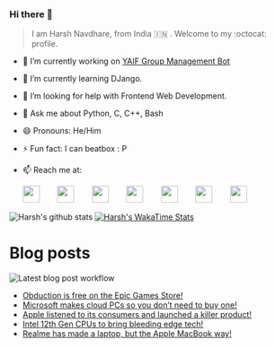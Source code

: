 ### Hi there 👋

> I am Harsh Navdhare, from India :india: . Welcome to my :octocat: profile.

* 🔭 I’m currently working on [YAIF Group Management Bot](https://github.com/YAIFoundation/YAR_Manager_Bot)
* 🌱 I’m currently learning DJango.
* 🤔 I’m looking for help with Frontend Web Development.
* 💬 Ask me about Python, C, C++, Bash
* 😄 Pronouns: He/Him
* ⚡ Fun fact: I can beatbox : P
* 📫 Reach me at: 
 

    [<img src="https://simpleicons.org/icons/instagram.svg" width="30">](https://www.instagram.com/plus_infinity.hn) &nbsp;&nbsp;&nbsp;&nbsp;&nbsp;&nbsp;
    [<img src="https://simpleicons.org/icons/facebook.svg" width="30">](https://www.facebook.com/harsh.navdhare.infinity) &nbsp;&nbsp;&nbsp;&nbsp;&nbsp;&nbsp; 
    [<img src="https://simpleicons.org/icons/twitter.svg" width="30">](https://twitter.com/hnavdhare) &nbsp;&nbsp;&nbsp;&nbsp;&nbsp;&nbsp; 
    [<img src="https://simpleicons.org/icons/xdadevelopers.svg" width="30">](https://forum.xda-developers.com/member.php?u=8122486) &nbsp;&nbsp;&nbsp;&nbsp;&nbsp;&nbsp; 
    [<img src="https://simpleicons.org/icons/telegram.svg" width="30">](https://t.me/infinitEplus) &nbsp;&nbsp;&nbsp;&nbsp;&nbsp;&nbsp;
    [<img src="https://simpleicons.org/icons/snapchat.svg" width="30">](https://www.snapchat.com/add/plus.infinity) &nbsp;&nbsp;&nbsp;&nbsp;&nbsp;&nbsp; 
    [<img src="https://simpleicons.org/icons/gmail.svg" width="30">](mailto:navdhareharsh2001@gmail.com)

 
 

![Harsh's github stats](https://github-readme-stats-infinity-plus.vercel.app/api?username=infinity-plus&show_icons=true&count_private=true&theme=dark) [![Harsh's WakaTime Stats](https://github-readme-stats-infinity-plus.vercel.app/api/wakatime?username=infinity_plus&theme=dark)](https://wakatime.com/@infinity_plus)

# Blog posts

![Latest blog post workflow](https://github.com/infinity-plus/infinity-plus/workflows/Latest%20blog%20post%20workflow/badge.svg)

<!-- BLOG-POST-LIST:START -->
- [Obduction is free on the Epic Games Store!](https://spadebee.com/2021/07/17/obduction-is-free-on-the-epic-games-store/?utm_source=rss&utm_medium=rss&utm_campaign=obduction-is-free-on-the-epic-games-store)
- [Microsoft makes cloud PCs so you don’t need to buy one!](https://spadebee.com/2021/07/15/microsoft-makes-cloud-pcs-so-you-dont-need-to-buy-one/?utm_source=rss&utm_medium=rss&utm_campaign=microsoft-makes-cloud-pcs-so-you-dont-need-to-buy-one)
- [Apple listened to its consumers and launched a killer product!](https://spadebee.com/2021/07/14/apple-listened-to-its-consumers-and-launched-a-killer-product/?utm_source=rss&utm_medium=rss&utm_campaign=apple-listened-to-its-consumers-and-launched-a-killer-product)
- [Intel 12th Gen CPUs to bring bleeding edge tech!](https://spadebee.com/2021/07/12/intel-12th-gen-cpus-to-bring-bleeding-edge-tech/?utm_source=rss&utm_medium=rss&utm_campaign=intel-12th-gen-cpus-to-bring-bleeding-edge-tech)
- [Realme has made a laptop, but the Apple MacBook way!](https://spadebee.com/2021/07/12/realme-has-made-a-laptop-but-the-apple-macbook-way/?utm_source=rss&utm_medium=rss&utm_campaign=realme-has-made-a-laptop-but-the-apple-macbook-way)
<!-- BLOG-POST-LIST:END -->
